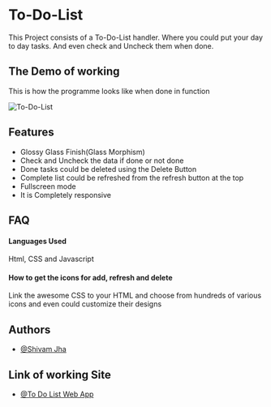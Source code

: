 
# To-Do-List

This Project consists of a To-Do-List handler. Where you could put your day to day tasks. And even check and Uncheck them when done.


## The Demo of working

This is how the programme looks like when done in function

  ![To-Do-List](https://user-images.githubusercontent.com/71783722/128620722-bffc3938-ba55-49b2-bf81-1cc9b7f739ea.gif)
## Features

- Glossy Glass Finish(Glass Morphism)
- Check and Uncheck the data if done or not done
- Done tasks could be deleted using the Delete Button
- Complete list could be refreshed from the refresh button at the top 
- Fullscreen mode
- It is Completely responsive



  
## FAQ

#### Languages Used

Html, CSS and Javascript

#### How to get the icons for add, refresh and delete

Link the awesome CSS to your HTML and choose from hundreds of various icons and even could customize their designs

  
## Authors

- [@Shivam Jha](https://github.com/shivam-jha2712)

## Link of working Site

- [@To Do List Web App](https://to-do-list-for-my-routine.netlify.app/)

  
